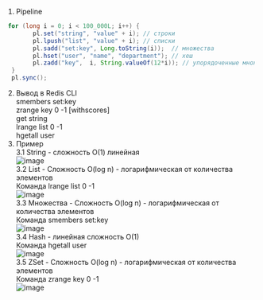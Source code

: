 1. Pipeline <br>
```java
 for (long i = 0; i < 100_000L; i++) {
        pl.set("string", "value" + i); // строки
        pl.lpush("list", "value" + i); // списки
        pl.sadd("set:key", Long.toString(i));  // множества
        pl.hset("user", "name", "department"); // хеш
        pl.zadd("key",  i, String.valueOf(12*i)); // упорядоченные множества
  }
  pl.sync();
```
2. Вывод в Redis CLI <br>
<set> smembers set:key <br>
<zset> zrange key 0 -1 [withscores] <br>
<string> get string <br>
<list> lrange list 0 -1 <br>
<hash> hgetall user <br>
3. Пример <br>
3.1 String - сложность О(1) линейная <br>
![image](https://user-images.githubusercontent.com/94684347/212137874-cbc10f89-eb2c-4637-b600-f3603967ab52.png) <br>
3.2 List - Сложность O(log n)  - логарифмическая от количества элементов <br> Команда lrange list 0 -1 <br>
![image](https://user-images.githubusercontent.com/94684347/212138177-84e7ccb5-489a-4a91-a4f8-642ffe1560ed.png) <br>
3.3 Множества - Сложность O(log n)  - логарифмическая от количества элементов <br> Команда smembers set:key <br>
![image](https://user-images.githubusercontent.com/94684347/212139675-142acec6-f3f2-4c48-83d9-7fa36c6f7a7f.png) <br>
3.4 Hash - линейная сложность О(1) <br> Команда hgetall user <br>
![image](https://user-images.githubusercontent.com/94684347/212140239-21f91119-ce3f-4c5f-844a-29eb4553a736.png) <br>
3.5 ZSet - Сложность O(log n)  - логарифмическая от количества элементов <br> Команда zrange key 0 -1 <br>
![image](https://user-images.githubusercontent.com/94684347/212141360-7eec81a8-abab-4717-963d-d180febd42a0.png) <br>




